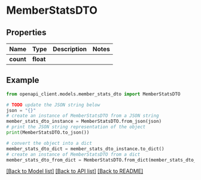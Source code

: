 # MemberStatsDTO


## Properties

Name | Type | Description | Notes
------------ | ------------- | ------------- | -------------
**count** | **float** |  | 

## Example

```python
from openapi_client.models.member_stats_dto import MemberStatsDTO

# TODO update the JSON string below
json = "{}"
# create an instance of MemberStatsDTO from a JSON string
member_stats_dto_instance = MemberStatsDTO.from_json(json)
# print the JSON string representation of the object
print(MemberStatsDTO.to_json())

# convert the object into a dict
member_stats_dto_dict = member_stats_dto_instance.to_dict()
# create an instance of MemberStatsDTO from a dict
member_stats_dto_from_dict = MemberStatsDTO.from_dict(member_stats_dto_dict)
```
[[Back to Model list]](../README.md#documentation-for-models) [[Back to API list]](../README.md#documentation-for-api-endpoints) [[Back to README]](../README.md)


